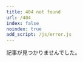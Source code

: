 ```yaml
---
title: 404 not found
url: /404
index: false
noindex: true
add_script: /js/error.js
---
```


記事が見つかりませんでした。
